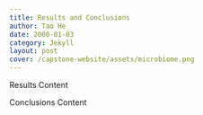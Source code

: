 ```yaml
---
title: Results and Conclusions
author: Tao He
date: 2000-01-03
category: Jekyll
layout: post
cover: /capstone-website/assets/microbiome.png
---
```


Results Content

Conclusions Content